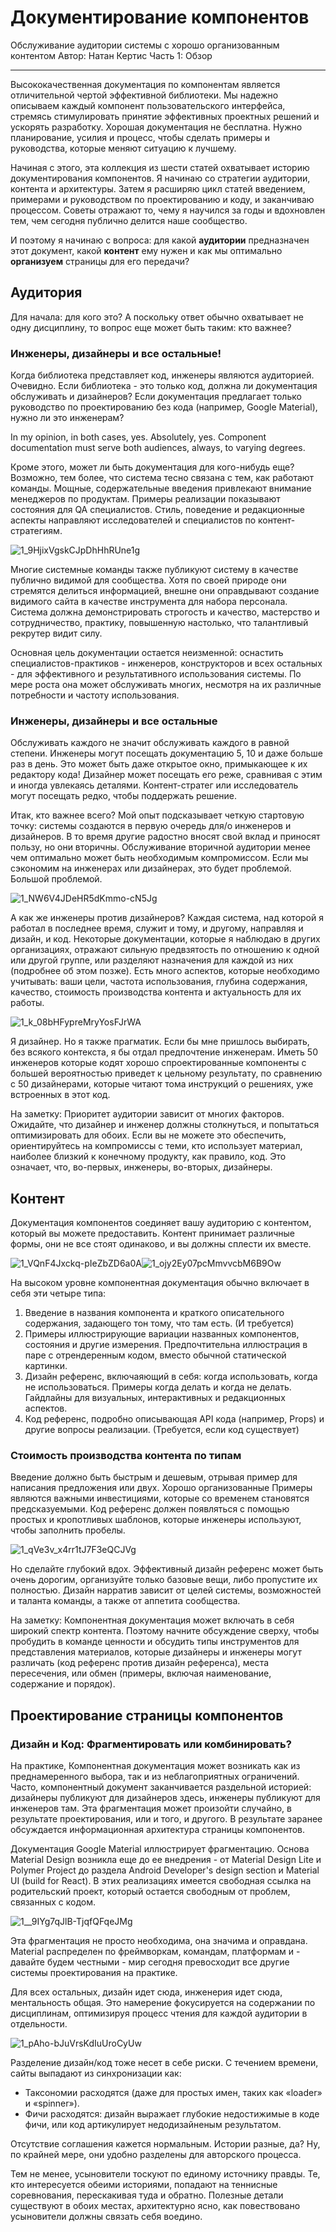 # Документирование компонентов
Обслуживание аудитории системы с хорошо организованным контентом
Автор: Натан Кертис
Часть 1: Обзор

* * *

Высококачественная документация по компонентам является отличительной чертой эффективной библиотеки.
Мы надежно описываем каждый компонент пользовательского интерфейса, стремясь стимулировать принятие эффективных проектных решений и ускорять разработку. Хорошая документация не бесплатна. Нужно планирование, усилия и процесс, чтобы сделать примеры и руководства, которые меняют ситуацию к лучшему.

Начиная с этого, эта коллекция из шести статей охватывает историю документирования компонентов. Я начинаю со стратегии аудитории, контента и архитектуры. Затем я расширяю цикл статей введением, примерами и руководством по проектированию и коду, и заканчиваю процессом. Советы отражают то, чему я научился за годы и вдохновлен тем, чем сегодня публично делится наше сообщество.

И поэтому я начинаю с вопроса: для какой **аудитории** предназначен этот документ, какой **контент** ему нужен и как мы оптимально **организуем** страницы для его передачи?

## Аудитория

Для начала: для кого это? А поскольку ответ обычно охватывает не одну дисциплину, то вопрос еще может быть таким: кто важнее?

### Инженеры, дизайнеры и все остальные!

Когда библиотека представляет код, инженеры являются аудиторией. Очевидно. Если библиотека - это только код, должна ли документация обслуживать и дизайнеров? Если документация предлагает только руководство по проектированию без кода (например, Google Material), нужно ли это инженерам?

In my opinion, in both cases, yes. Absolutely, yes. Component documentation must serve both audiences, always, to varying degrees.

Кроме этого, может ли быть документация для кого-нибудь еще? Возможно, тем более, что система тесно связана с тем, как работают команды. Мощные, содержательные введения привлекают внимание менеджеров по продуктам. Примеры реализации показывают состояния  для QA специалистов. Стиль, поведение и редакционные аспекты направляют исследователей и специалистов по контент-стратегиям. 

![1_9HjixVgskCJpDhHhRUne1g](https://user-images.githubusercontent.com/14002721/81812718-31385b80-952f-11ea-99e5-e4faa95d43db.png)

Многие системные команды также публикуют систему в качестве публично видимой для сообщества. Хотя по своей природе они стремятся делиться информацией, внешне они оправдывают создание видимого сайта в качестве инструмента для набора персонала. Система должна демонстрировать строгость и качество, мастерство и сотрудничество, практику, повышенную настолько, что талантливый рекрутер видит силу.

Основная цель документации остается неизменной: оснастить специалистов-практиков - инженеров, конструкторов и всех остальных - для эффективного и результативного использования системы. По мере роста она может обслуживать многих, несмотря на их различные потребности и частоту использования.

### Инженеры, дизайнеры и все остальные

Обслуживать каждого не значит обслуживать каждого в равной степени. Инженеры могут посещать документацию 5, 10 и даже больше раз в день. Это может быть даже открытое окно, примыкающее к их редактору кода! Дизайнер может посещать его реже, сравнивая с этим и иногда увлекаясь деталями. Контент-стратег или исследователь могут посещать редко, чтобы поддержать решение.

Итак, кто важнее всего? Мой опыт подсказывает четкую стартовую точку: системы создаются в первую очередь для/о инженеров и дизайнеров. В то время другие радостно вносят свой вклад и приносят пользу, но они вторичны. Обслуживание вторичной аудитории менее чем оптимально может быть необходимым компромиссом. Если мы сэкономим на инженерах или дизайнерах, это будет проблемой. Большой проблемой.

![1_NW6V4JDeHR5dKmmo-cN5Jg](https://user-images.githubusercontent.com/14002721/81815765-1536b900-9533-11ea-9322-5645503c88fd.png)

А как же инженеры против дизайнеров? Каждая система, над которой я работал в последнее время, служит и тому, и другому, направляя и дизайн, и код. Некоторые документации, которые я наблюдаю в других организациях, отражают сильную предвзятость по отношению к одной или другой группе, или разделяют назначения для каждой из них (подробнее об этом позже). Есть много аспектов, которые необходимо учитывать: ваши цели, частота использования, глубина содержания, качество, стоимость производства контента и актуальность для их работы.

![1_k_08bHFypreMryYosFJrWA](https://user-images.githubusercontent.com/14002721/81822149-6ba7f580-953b-11ea-8a75-bed16097398f.png)


Я дизайнер. Но я также прагматик. Если бы мне пришлось выбирать, без всякого контекста, я бы отдал предпочтение инженерам. Иметь 50 инженеров которые кодят хорошо спроектированные компоненты с большей вероятностью приведет к цельному результату, по сравнению с 50 дизайнерами, которые читают тома инструкций о решениях, уже встроенных в этот код.

На заметку: Приоритет аудитории зависит от многих факторов. Ожидайте, что дизайнер и инженер должны столкнуться, и попытаться оптимизировать для обоих. Если вы не можете это обеспечить, ориентируйтесь на компромиссы с теми, кто использует материал, наиболее близкий к конечному продукту, как правило, код.  Это означает, что, во-первых, инженеры, во-вторых, дизайнеры.

## Контент

Документация компонентов соединяет вашу аудиторию с контентом, который вы можете предоставить. Контент принимает различные формы, они не все стоят одинаково, и вы должны сплести их вместе.

![1_VQnF4Jxckq-pIeZbZD6a0A](https://user-images.githubusercontent.com/14002721/81823528-1240c600-953d-11ea-92b8-4471be7e2ae3.png)![1_ojy2Ey07pcMmvvcbM6B9Ow](https://user-images.githubusercontent.com/14002721/81823537-14a32000-953d-11ea-8ba9-8b8e43c44244.png)

На высоком уровне компонентная документация обычно включает в себя эти четыре типа:
1. Введение в названия компонента и краткого описательного содержания, задающего тон тому, что там есть. (И требуется)
2. Примеры иллюстрирующие вариации названных компонентов, состояния и другие измерения. Предпочтительна иллюстрация в паре с отрендеренным кодом, вместо обычной статической картинки.
3. Дизайн референс, включаяющий в себя: когда использовать, когда не использоваться. Примеры когда делать и когда не делать. Гайдлайны для визуальных, интерактивных и редакционных аспектов.
4. Код референс, подробно описывающая API кода (например, Props) и другие вопросы реализации. (Требуется, если код существует)

### Стоимость производства контента по типам

Введение должно быть быстрым и дешевым, отрывая пример для написания предложения или двух. Хорошо организованные Примеры являются важными инвестициями, которые со временем становятся предсказуемыми. Код референс должен появляться с помощью простых и кропотливых шаблонов, которые инженеры используют, чтобы заполнить пробелы.

![1_qVe3v_x4rr1tJ7F3eQCJVg](https://user-images.githubusercontent.com/14002721/81829208-52a34280-9543-11ea-9b6b-7e3038e65369.png)

Но сделайте глубокий вдох. Эффективный дизайн референс может быть очень дорогим, организуйте только базовые вещи, либо пропустите их полностью. Дизайн нарратив зависит от целей системы, возможностей и таланта команды, а также от аппетита сообщества.

На заметку: Компонентная документация может включать в себя широкий спектр контента. Поэтому начните обсуждение сверху, чтобы пробудить в команде ценности и обсудить типы инструментов для представления материалов, которые дизайнеры и инженеры могут различать (код референс против дизайн референса), места пересечения, или обмен (примеры, включая наименование, содержание и порядок).

## Проектирование страницы компонентов

### Дизайн и Код: Фрагментировать или комбинировать?

На практике, Компонентная документация может возникать как из преднамеренного выбора, так и из неблагоприятных ограничений. Часто, компонентный документ заканчивается раздельной историей: дизайнеры публикуют для дизайнеров здесь, инженеры публикуют для инженеров там. Эта фрагментация может произойти случайно, в результате проектирования, или и того, и другого. В результате заранее обсуждается информационная архитектура страницы компонентов.

Документация Google Material иллюстрирует фрагментацию. Основа Material Design возникла еще до ее внедрения - от Material Design Lite и Polymer Project до раздела Android Developer's design section и Material UI (build for React). В этих реализациях имеется свободная ссылка на родительский проект, который остается свободным от проблем, связанных с кодом.

![1__9IYg7qJlB-TjqfQFqeJMg](https://user-images.githubusercontent.com/14002721/81918616-613f3780-95df-11ea-9ee6-c488b3594de3.png)

Эта фрагментация не просто необходима, она значима и оправдана. Material распределен по фреймворкам, командам, платформам и - давайте будем честными - мир сегодня превосходит все другие системы проектирования на практике.

Для всех остальных, дизайн идет сюда, инженерия идет сюда, ментальность общая. Это намерение фокусируется на содержании по дисциплинам, оптимизируя процесс чтения для каждой аудитории в отдельности.

![1_pAho-bJuVrsKdIuUroCyUw](https://user-images.githubusercontent.com/14002721/81918879-c09d4780-95df-11ea-81e1-4c41f97f70d9.png)

Разделение дизайн/код тоже несет в себе риски. С течением времени, сайты выпадают из синхронизации как:
- Таксономии расходятся (даже для простых имен, таких как «loader» и «spinner»).
- Фичи расходятся: дизайн выражает глубокие недостижимые в коде фичи, или код артикулирует недодизайненым результатом.

Отсутствие соглашения кажется нормальным. Истории разные, да? Ну, по крайней мере, они удобно разделены для авторского процесса.

Тем не менее, усыновители тоскуют по единому источнику правды. Те, кто интересуется обеими историями, попадают на теннисные соревнования, перескакивая туда и обратно. Полезные детали существуют в обоих местах, архитектурно ясно, как повествовано усыновители должны связать себя воедино.

